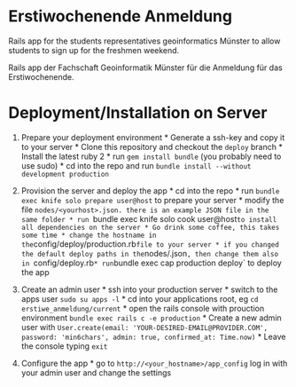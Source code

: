 Erstiwochenende Anmeldung
=========================

Rails app for the students representatives geoinformatics Münster to allow students to sign up for the freshmen weekend.

Rails app der Fachschaft Geoinformatik Münster für die Anmeldung für das Erstiwochenende.


# Deployment/Installation on Server

  1.  Prepare your deployment environment
    * Generate a ssh-key and copy it to your server
    * Clone this repository and checkout the `deploy` branch
    * Install the latest ruby 2
    * run `gem install bundle` (you probably need to use sudo)
    * cd into the repo and run `bundle install --without development production`

  2. Provision the server and deploy the app
    * cd into the repo
    * run `bundle exec knife solo prepare user@host` to prepare your server
    * modify the file `nodes/<yourhost>.json. there is an example JSON file in the same folder
    * run `bundle exec knife solo cook user@host` to install all dependencies on the server
    * Go drink some coffee, this takes some time
    * change the hostname in the `config/deploy/production.rb` file to your server
    * if you changed the default deploy paths in the `nodes/<yourhost>.json`, then change them also in `config/deploy.rb`
    * run `bundle exec cap production deploy` to deploy the app

  3. Create an admin user
    * ssh into your production server
    * switch to the apps user `sudo su apps -l`
    * cd into your applications root, eg `cd erstiwe_anmeldung/current`
    * open the rails console with prouction environment `bundle exec rails c -e production`
    * Create a new admin user with `User.create(email: 'YOUR-DESIRED-EMAIL@PROVIDER.COM', password: 'min6chars', admin: true, confirmed_at: Time.now)`
    * Leave the console typing `exit`

  4. Configure the app
    * go to `http://<your_hostname>/app_config` log in with your admin user and change the settings
